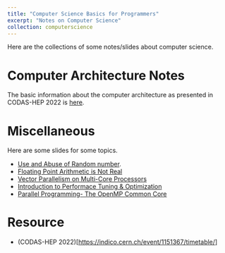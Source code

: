 ```yaml
---
title: "Computer Science Basics for Programmers"
excerpt: "Notes on Computer Science"
collection: computerscience
---
```


Here are the collections of some notes/slides about computer science.

# Computer Architecture Notes
The basic information about the computer architecture as presented in CODAS-HEP 2022 is [here](https://abinashpun.github.io/comscfiles/WhatEveryCompPhysShouldKnow.pdf).

# Miscellaneous
Here are some slides for some topics.
- [Use and Abuse of Random number](https://abinashpun.github.io/comscfiles/RandomAbuse2019.pdf). 
- [Floating Point Arithmetic is Not Real](https://abinashpun.github.io/comscfiles/FloatingPoint_CoDaS-HEP2022.pdf)
- [Vector Parallelism on Multi-Core Processors](https://abinashpun.github.io/comscfiles/VectorParallelismMultiCoreProcs.pdf)
- [Introduction to Performace Tuning & Optimization](https://abinashpun.github.io/comscfiles/IntroPerfTuningOpt.pdf)
- [Parallel Programming-  The OpenMP Common Core](https://github.com/abinashpun/ParProgForPhys)


# Resource
 - (CODAS-HEP 2022)[https://indico.cern.ch/event/1151367/timetable/]